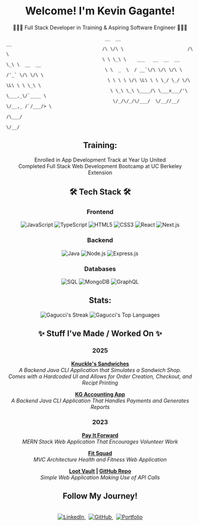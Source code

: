 <h1 align="center"> Welcome! I'm Kevin Gagante!</h1>
<p align="center"> 👨🏽‍💻 Full Stack Developer in Training & Aspiring Software Engineer 👨🏽‍💻 </p>

```
                                     __  __                          __              
                                    /\ \/\ \                        /\ \             
                                    \ \ \_\ \    ___   __  __  __   \_\ \  __  __    
                                     \ \  _  \  / __`\/\ \/\ \/\ \  /'_` \/\ \/\ \   
                                      \ \ \ \ \/\ \L\ \ \ \_/ \_/ \/\ \L\ \ \ \_\ \  
                                       \ \_\ \_\ \____/\ \___x___/'\ \___,_\/`____ \ 
                                        \/_/\/_/\/___/  \/__//__/   \/__,_ /`/___/> \
                                                                               /\___/
                                                                               \/__/ 
```

<h2 align="center"> Training: </h2>
<p align="center">
 Enrolled in App Development Track at Year Up United <br>
 Completed Full Stack Web Development Bootcamp at UC Berkeley Extension
<br>
</p>

<h2 align="center">🛠️ Tech Stack 🛠️</h2>

<div align="center">

### Frontend
![JavaScript](https://img.shields.io/badge/JavaScript-F7DF1E?style=for-the-badge&logo=javascript&logoColor=black)
![TypeScript](https://img.shields.io/badge/TypeScript-3178C6?style=for-the-badge&logo=typescript&logoColor=white)
![HTML5](https://img.shields.io/badge/HTML5-E34F26?style=for-the-badge&logo=html5&logoColor=white)
![CSS3](https://img.shields.io/badge/CSS3-1572B6?style=for-the-badge&logo=css3&logoColor=white)
![React](https://img.shields.io/badge/React-61DAFB?style=for-the-badge&logo=react&logoColor=black)
![Next.js](https://img.shields.io/badge/Next.js-000000?style=for-the-badge&logo=nextdotjs&logoColor=white)

### Backend
![Java](https://img.shields.io/badge/Java-ED8B00?style=for-the-badge&logo=openjdk&logoColor=white)
![Node.js](https://img.shields.io/badge/Node.js-339933?style=for-the-badge&logo=nodedotjs&logoColor=white)
![Express.js](https://img.shields.io/badge/Express.js-000000?style=for-the-badge&logo=express&logoColor=white)

### Databases
![SQL](https://img.shields.io/badge/SQL-4479A1?style=for-the-badge&logo=mysql&logoColor=white)
![MongoDB](https://img.shields.io/badge/MongoDB-47A248?style=for-the-badge&logo=mongodb&logoColor=white)
![GraphQL](https://img.shields.io/badge/GraphQL-E10098?style=for-the-badge&logo=graphql&logoColor=white)

</div>

<h2 align="center">Stats:</h2>

<div align="center">

![Gagucci's Streak](https://github-readme-streak-stats.herokuapp.com/?user=Gagucci&theme=react&hide_border=false) ![Gagucci's Top Languages](https://github-readme-stats.vercel.app/api/top-langs/?username=Gagucci&theme=react&show_icons=true&hide_border=false&layout=compact)



</div>


<h2 align="center">✨ Stuff I've Made / Worked On ✨</h2>

<div align="center">

### 2025
**[Knuckle's Sandwiches](https://github.com/Gagucci/KnucklesSandwiches)**  
*A Backend Java CLI Application that Simulates a Sandwich Shop.<br>Comes with a Hardcoded UI and Allows for Order Creation, Checkout, and Recipt Printing*

**[KG Accounting App](https://github.com/Gagucci/Capstone-1-Accounting-Ledger-App)**  
*A Backend Java CLI Application That Handles Payments and Generates Reports*  

### 2023  
**[Pay It Forward](https://github.com/Gagucci/payitforward)**  
*MERN Stack Web Application That Encourages Volunteer Work*  

**[Fit Squad](https://github.com/Gagucci/fit_squad)**  
*MVC Architecture Health and Fitness Web Application*  

**[Loot Vault](https://gagucci.github.io/project_1_Loot_Vault/) | [GitHub Repo](https://github.com/Gagucci/project_1_Loot_Vault)**  
*Simple Web Application Making Use of API Calls*  

</div>

<h2 align="center">Follow My Journey!</h2>
<br>
<div align="center">
  <a href="https://www.linkedin.com/in/kevingagante/">
    <img src="https://img.shields.io/badge/LinkedIn-181717?style=for-the-badge&logo=linkedin&logoColor=white" alt="LinkedIn"/>
  </a>
  &nbsp;
  <a href="https://github.com/Gagucci">
    <img src="https://img.shields.io/badge/GitHub-181717?style=for-the-badge&logo=github&logoColor=white" alt="GitHub"/>
  </a>
  &nbsp;
  <a href="https://gagucci.github.io/KG-Portfolio/">
    <img src="https://img.shields.io/badge/Portfolio-181717?style=for-the-badge&logo=arc&logoColor=white" alt="Portfolio"/>
  </a>
</div>
